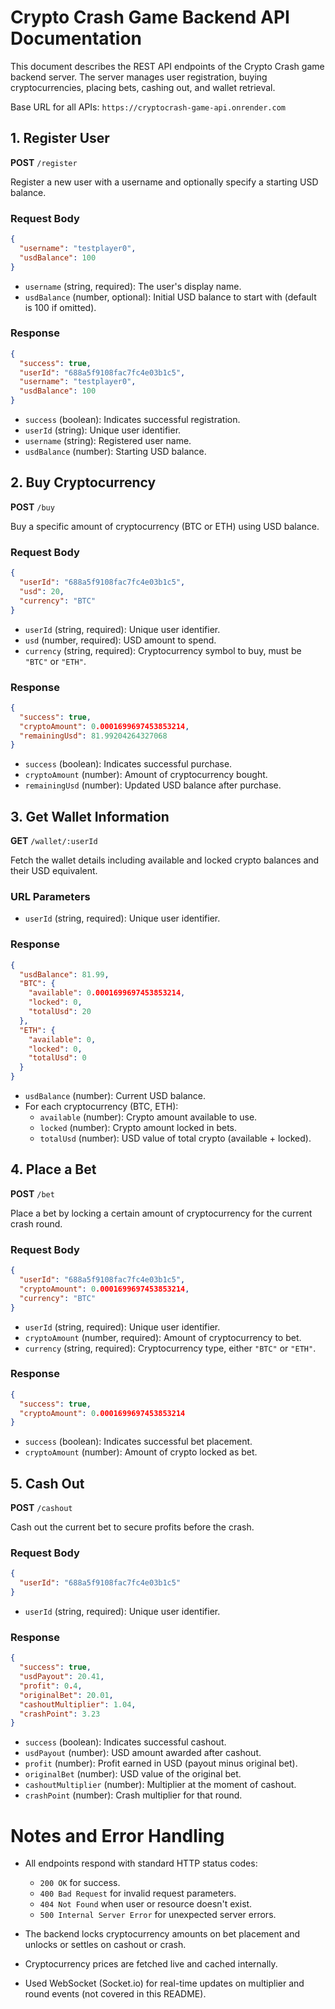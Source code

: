 # Crypto Crash Game Backend API Documentation

This document describes the REST API endpoints of the Crypto Crash game backend server. The server manages user registration, buying cryptocurrencies, placing bets, cashing out, and wallet retrieval.

Base URL for all APIs:  `https://cryptocrash-game-api.onrender.com`

## 1. Register User

**POST** `/register`

Register a new user with a username and optionally specify a starting USD balance.

### Request Body

```json
{
  "username": "testplayer0",
  "usdBalance": 100
}
```

- `username` (string, required): The user's display name.
- `usdBalance` (number, optional): Initial USD balance to start with (default is 100 if omitted).

### Response

```json
{
  "success": true,
  "userId": "688a5f9108fac7fc4e03b1c5",
  "username": "testplayer0",
  "usdBalance": 100
}
```

- `success` (boolean): Indicates successful registration.
- `userId` (string): Unique user identifier.
- `username` (string): Registered user name.
- `usdBalance` (number): Starting USD balance.

## 2. Buy Cryptocurrency

**POST** `/buy`

Buy a specific amount of cryptocurrency (BTC or ETH) using USD balance.

### Request Body

```json
{
  "userId": "688a5f9108fac7fc4e03b1c5",
  "usd": 20,
  "currency": "BTC"
}
```

- `userId` (string, required): Unique user identifier.
- `usd` (number, required): USD amount to spend.
- `currency` (string, required): Cryptocurrency symbol to buy, must be `"BTC"` or `"ETH"`.

### Response

```json
{
  "success": true,
  "cryptoAmount": 0.0001699697453853214,
  "remainingUsd": 81.99204264327068
}
```

- `success` (boolean): Indicates successful purchase.
- `cryptoAmount` (number): Amount of cryptocurrency bought.
- `remainingUsd` (number): Updated USD balance after purchase.

## 3. Get Wallet Information

**GET** `/wallet/:userId`

Fetch the wallet details including available and locked crypto balances and their USD equivalent.

### URL Parameters

- `userId` (string, required): Unique user identifier.

### Response

```json
{
  "usdBalance": 81.99,
  "BTC": {
    "available": 0.0001699697453853214,
    "locked": 0,
    "totalUsd": 20
  },
  "ETH": {
    "available": 0,
    "locked": 0,
    "totalUsd": 0
  }
}
```

- `usdBalance` (number): Current USD balance.
- For each cryptocurrency (BTC, ETH):
  - `available` (number): Crypto amount available to use.
  - `locked` (number): Crypto amount locked in bets.
  - `totalUsd` (number): USD value of total crypto (available + locked).

## 4. Place a Bet

**POST** `/bet`

Place a bet by locking a certain amount of cryptocurrency for the current crash round.

### Request Body

```json
{
  "userId": "688a5f9108fac7fc4e03b1c5",
  "cryptoAmount": 0.0001699697453853214,
  "currency": "BTC"
}
```

- `userId` (string, required): Unique user identifier.
- `cryptoAmount` (number, required): Amount of cryptocurrency to bet.
- `currency` (string, required): Cryptocurrency type, either `"BTC"` or `"ETH"`.

### Response

```json
{
  "success": true,
  "cryptoAmount": 0.0001699697453853214
}
```

- `success` (boolean): Indicates successful bet placement.
- `cryptoAmount` (number): Amount of crypto locked as bet.

## 5. Cash Out

**POST** `/cashout`

Cash out the current bet to secure profits before the crash.

### Request Body

```json
{
  "userId": "688a5f9108fac7fc4e03b1c5"
}
```

- `userId` (string, required): Unique user identifier.

### Response

```json
{
  "success": true,
  "usdPayout": 20.41,
  "profit": 0.4,
  "originalBet": 20.01,
  "cashoutMultiplier": 1.04,
  "crashPoint": 3.23
}
```

- `success` (boolean): Indicates successful cashout.
- `usdPayout` (number): USD amount awarded after cashout.
- `profit` (number): Profit earned in USD (payout minus original bet).
- `originalBet` (number): USD value of the original bet.
- `cashoutMultiplier` (number): Multiplier at the moment of cashout.
- `crashPoint` (number): Crash multiplier for that round.

# Notes and Error Handling

- All endpoints respond with standard HTTP status codes:
  - `200 OK` for success.
  - `400 Bad Request` for invalid request parameters.
  - `404 Not Found` when user or resource doesn't exist.
  - `500 Internal Server Error` for unexpected server errors.

- The backend locks cryptocurrency amounts on bet placement and unlocks or settles on cashout or crash.

- Cryptocurrency prices are fetched live and cached internally.

- Used WebSocket (Socket.io) for real-time updates on multiplier and round events (not covered in this README).


